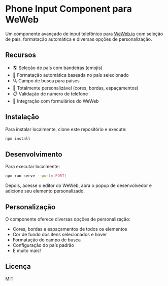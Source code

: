 # Phone Input Component para WeWeb

Um componente avançado de input telefônico para [WeWeb.io](https://www.weweb.io/) com seleção de país, formatação automática e diversas opções de personalização.

## Recursos

- 🌎 Seleção de país com bandeiras (emojis)
- 📱 Formatação automática baseada no país selecionado
- 🔍 Campo de busca para países
- 🎨 Totalmente personalizável (cores, bordas, espaçamentos)
- 📋 Validação de número de telefone
- 🔄 Integração com formulários do WeWeb

## Instalação

Para instalar localmente, clone este repositório e execute:

```bash
npm install
```

## Desenvolvimento

Para executar localmente:

```bash
npm run serve --port=[PORT]
```

Depois, acesse o editor do WeWeb, abra o popup de desenvolvedor e adicione seu elemento personalizado.

## Personalização

O componente oferece diversas opções de personalização:

- Cores, bordas e espaçamentos de todos os elementos
- Cor de fundo dos itens selecionados e hover
- Formatação do campo de busca
- Configuração do país padrão
- E muito mais!

## Licença

MIT